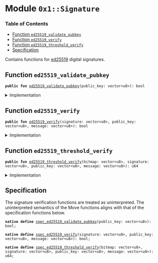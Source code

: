 
<a name="0x1_Signature"></a>

# Module `0x1::Signature`

### Table of Contents

-  [Function `ed25519_validate_pubkey`](#0x1_Signature_ed25519_validate_pubkey)
-  [Function `ed25519_verify`](#0x1_Signature_ed25519_verify)
-  [Function `ed25519_threshold_verify`](#0x1_Signature_ed25519_threshold_verify)
-  [Specification](#0x1_Signature_Specification)

Contains functions for [ed25519](https://en.wikipedia.org/wiki/EdDSA) digital signatures.


<a name="0x1_Signature_ed25519_validate_pubkey"></a>

## Function `ed25519_validate_pubkey`



<pre><code><b>public</b> <b>fun</b> <a href="#0x1_Signature_ed25519_validate_pubkey">ed25519_validate_pubkey</a>(public_key: vector&lt;u8&gt;): bool
</code></pre>



<details>
<summary>Implementation</summary>


<pre><code><b>native</b> <b>public</b> <b>fun</b> <a href="#0x1_Signature_ed25519_validate_pubkey">ed25519_validate_pubkey</a>(public_key: vector&lt;u8&gt;): bool;
</code></pre>



</details>

<a name="0x1_Signature_ed25519_verify"></a>

## Function `ed25519_verify`



<pre><code><b>public</b> <b>fun</b> <a href="#0x1_Signature_ed25519_verify">ed25519_verify</a>(signature: vector&lt;u8&gt;, public_key: vector&lt;u8&gt;, message: vector&lt;u8&gt;): bool
</code></pre>



<details>
<summary>Implementation</summary>


<pre><code><b>native</b> <b>public</b> <b>fun</b> <a href="#0x1_Signature_ed25519_verify">ed25519_verify</a>(signature: vector&lt;u8&gt;, public_key: vector&lt;u8&gt;, message: vector&lt;u8&gt;): bool;
</code></pre>



</details>

<a name="0x1_Signature_ed25519_threshold_verify"></a>

## Function `ed25519_threshold_verify`



<pre><code><b>public</b> <b>fun</b> <a href="#0x1_Signature_ed25519_threshold_verify">ed25519_threshold_verify</a>(bitmap: vector&lt;u8&gt;, signature: vector&lt;u8&gt;, public_key: vector&lt;u8&gt;, message: vector&lt;u8&gt;): u64
</code></pre>



<details>
<summary>Implementation</summary>


<pre><code><b>native</b> <b>public</b> <b>fun</b> <a href="#0x1_Signature_ed25519_threshold_verify">ed25519_threshold_verify</a>(bitmap: vector&lt;u8&gt;, signature: vector&lt;u8&gt;, public_key: vector&lt;u8&gt;, message: vector&lt;u8&gt;): u64;
</code></pre>



</details>

<a name="0x1_Signature_Specification"></a>

## Specification

The signature verification functions are treated as uninterpreted. The uninterpreted semantics of
the Move functions aligns with that of the specification functions below.


<a name="0x1_Signature_spec_ed25519_validate_pubkey"></a>


<pre><code><b>native</b> <b>define</b> <a href="#0x1_Signature_spec_ed25519_validate_pubkey">spec_ed25519_validate_pubkey</a>(public_key: vector&lt;u8&gt;): bool;
<a name="0x1_Signature_spec_ed25519_verify"></a>
<b>native</b> <b>define</b> <a href="#0x1_Signature_spec_ed25519_verify">spec_ed25519_verify</a>(signature: vector&lt;u8&gt;, public_key: vector&lt;u8&gt;, message: vector&lt;u8&gt;): bool;
<a name="0x1_Signature_spec_ed25519_threshold_verify"></a>
<b>native</b> <b>define</b> <a href="#0x1_Signature_spec_ed25519_threshold_verify">spec_ed25519_threshold_verify</a>(bitmap: vector&lt;u8&gt;, signature: vector&lt;u8&gt;, public_key: vector&lt;u8&gt;, message: vector&lt;u8&gt;): u64;
</code></pre>
